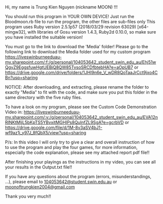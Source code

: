 Hi, my name is Trung Kien Nguyen (nickname MOON) !!!

You should run this program in YOUR OWN DEVICE!
Just run the Bloodmoon.rb file to run the program, the other files are sub-files only
This program uses Ruby version 2.5.1p57 (2018/03/29 revision 63029) [x64-mingw32], with libraries of Gosu version 1.4.3, Ruby2d 0.10.0,
so make sure you have installed the suitable version!

You must go to the link to download the 'Media' folder!
Please go to the following link to download the Media folder used for my custom program
    https://liveswinburneeduau-my.sharepoint.com/:f:/g/personal/104053642_student_swin_edu_au/Ehj51wQgyZ9EggsfuwHgtUEBjQ8QW85TvsoSRCDfbtebHA?e=aOpUB7
or
    https://drive.google.com/drive/folders/1JHI9n6e_V_wDR8QoTaaJrCct9jxo4CBn?usp=sharing

NOTICE: After downloading, and extracting, please rename the folder to exactly 
"Media" to fit with the code, and make sure you put this folder in the same 
directory with the five ruby files.

To have a look on my program, please see the Custom Code Demonstration Video in:
    https://liveswinburneeduau-my.sharepoint.com/:v:/g/personal/104053642_student_swin_edu_au/EVA12nRINKtMljL5bKpTS5YBvxitMGHIPs8QulnfZL9SgA?e=gcrbVD
or
    https://drive.google.com/file/d/1M-8v3aSV4bJ1-wf9az1j_y97J_8fQbX5/view?usp=sharing

P/s: In this video I will only try to give a clear and overall instruction of how to use the program and play the four games, for more information, especially the code explanation, please see my attached report pdf file!!

After finishing your playings as the instructions in my video, you can see all your results in the Output.txt file!!

If you have any questions about the program (errors, misunderstandings, ...), please email to 104053642@student.swin.edu.au or moonoftrungkien2004@gmail.com

Thank you very much!!